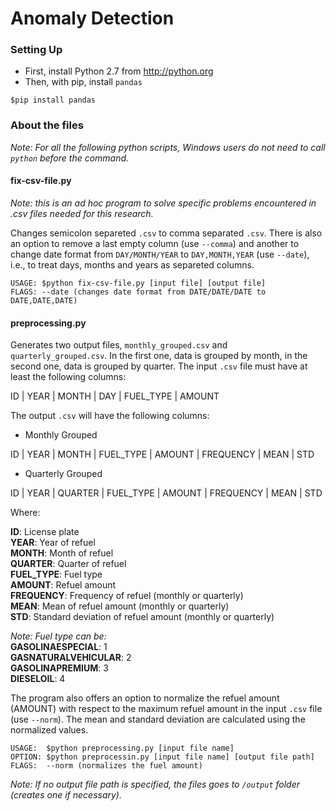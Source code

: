 # Anomaly Detection

### Setting Up

* First, install Python 2.7 from <http://python.org>
* Then, with pip, install `pandas`
```
$pip install pandas
```

### About the files

_Note: For all the following python scripts, Windows users do not need to call `python` before the command._

#### fix-csv-file.py

_Note: this is an ad hoc program to solve specific problems encountered in .csv files needed for this research._

Changes semicolon separeted `.csv` to comma separated `.csv`. There is also an option to remove a last empty column (use `--comma`) and another to change date format from `DAY/MONTH/YEAR` to `DAY,MONTH,YEAR` (use `--date`), i.e., to treat days, months and years as separeted columns.

```
USAGE: $python fix-csv-file.py [input file] [output file]
FLAGS: --date (changes date format from DATE/DATE/DATE to DATE,DATE,DATE)
```

#### preprocessing.py

Generates two output files, `monthly_grouped.csv` and `quarterly_grouped.csv`. In the first one, data is grouped by month, in the second one, data is grouped by quarter. The input `.csv` file must have at least the following columns:

ID | YEAR | MONTH | DAY | FUEL_TYPE | AMOUNT

The output `.csv` will have the following columns:

* Monthly Grouped

ID | YEAR | MONTH | FUEL_TYPE | AMOUNT | FREQUENCY | MEAN | STD

* Quarterly Grouped

ID | YEAR | QUARTER | FUEL_TYPE | AMOUNT | FREQUENCY | MEAN | STD

Where:

**ID**: License plate  
**YEAR**: Year of refuel  
**MONTH**: Month of refuel  
**QUARTER**: Quarter of refuel  
**FUEL_TYPE**: Fuel type  
**AMOUNT**: Refuel amount  
**FREQUENCY**: Frequency of refuel (monthly or quarterly)  
**MEAN**: Mean of refuel amount (monthly or quarterly)  
**STD**: Standard deviation of refuel amount (monthly or quarterly)  

_Note: Fuel type can be:_  
**GASOLINAESPECIAL**: 1  
**GASNATURALVEHICULAR**: 2  
**GASOLINAPREMIUM**: 3  
**DIESELOIL**: 4  

The program also offers an option to normalize the refuel amount (AMOUNT) with respect to the maximum refuel amount in the input `.csv` file (use `--norm`). The mean and standard deviation are calculated using the normalized values.

```
USAGE:  $python preprocessing.py [input file name]
OPTION: $python preprocessin.py [input file name] [output file path]
FLAGS:  --norm (normalizes the fuel amount)
```

_Note: If no output file path is specified, the files goes to `/output` folder (creates one if necessary)._
